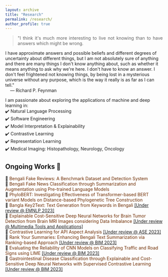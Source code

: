 ```yaml
---
layout: archive
title: "Research"
permalink: /research/
author_profile: true
---
```


> <p style="text-align:justify">"I think it's much more interesting to live not knowing than to have answers which might be wrong. 
I have approximate answers and possible beliefs and different degrees of uncertainty about different things, 
but I am not absolutely sure of anything and there are many things I don't know anything about, 
such as whether it means anything to ask why we're here. I don't have to know an answer. 
I don't feel frightened not knowing things, by being lost in a mysterious universe without any purpose,
 which is the way it really is as far as I can tell."<br>
 &nbsp;&nbsp;&nbsp; ― Richard P. Feynman</p>

I am passionate about exploring the applications of machine and deep learning in:<br>
✔️ Natural Language Processing <br>
✔️ Software Engineering <br>
✔️ Model Interpretation & Explainability <br>
✔️ Contrastive Learning <br>
✔️ Representation Learning <br>
✔️ Medical Imaging: Histopathology, Neurology, Oncology <br>


## Ongoing Works 📢
🔨 <span style="color:#6E2C00">Bengali Fake Reviews: A Benchmark Dataset and Detection System</span><br>
🔨 <span style="color:#6E2C00">Bengali Fake News Classification through Summarization and Augmentation using Pre-trained Language Models</span><br>
🔨 <span style="color:#6E2C00">PhyloBERT: Investigating Effectiveness of Transformer-based BERT variant Models on Distance-based Phylogenetic Tree Construction</span><br>
🔨 <span style="color:#6E2C00">Bangla Key2Text: Text Generation from Keywords in Bengali</span> [[Under review @ EMNLP 2023]](https://2023.emnlp.org/)<br>
🔨 <span style="color:#6E2C00">Explainable Cost-Sensitive Deep Neural Networks for Brain Tumor Detection from Brain MRI Images considering Data Imbalance</span> [[Under review @ Multimedia Tools and Applications]](https://www.springer.com/journal/11042)<br>
🔨 <span style="color:#6E2C00">Contrastive Learning for API Aspect Analysis</span> [[Under review @ ASE 2023]](https://conf.researchr.org/track/ase-2023/ase-2023-papers)<br>
🔨 <span style="color:#6E2C00">Rank Your Summaries: Enhancing Bengali Text Summarization via Ranking-based Approach</span> [[Under review @ BIM 2023]](https://confbim.com/)<br>
🔨 <span style="color:#6E2C00">Evaluating the Reliability of CNN Models on Classifying Traffic and Road Signs using LIME</span> [[Under review @ BIM 2023]](https://confbim.com/)<br>
🔨 <span style="color:#6E2C00">Gastrointestinal Disease Classification through Explainable and Cost-Sensitive Deep Neural Networks with Supervised Contrastive Learning</span> [[Under review @ BIM 2023]](https://confbim.com/)<br>



